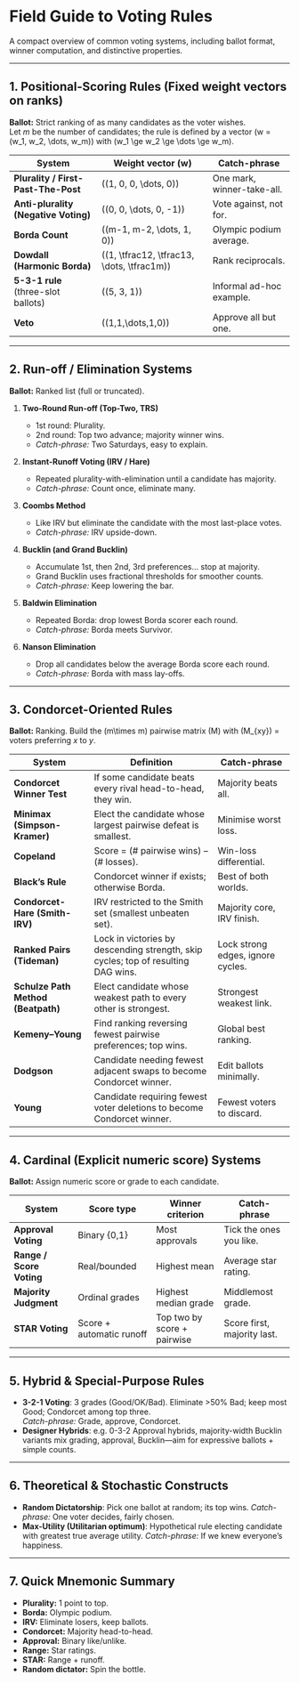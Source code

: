 # Field Guide to Voting Rules

A compact overview of common voting systems, including ballot format, winner computation, and distinctive properties.

---

## 1. Positional-Scoring Rules (Fixed weight vectors on ranks)

**Ballot:** Strict ranking of as many candidates as the voter wishes.  
Let *m* be the number of candidates; the rule is defined by a vector \(w = (w_1, w_2, \dots, w_m)\) with \(w_1 \ge w_2 \ge \dots \ge w_m\).

| System                                    | Weight vector \(w\)                              | Catch-phrase                     |
|-------------------------------------------|---------------------------------------------------|----------------------------------|
| **Plurality / First-Past-The-Post**        | \((1, 0, 0, \dots, 0)\)                         | One mark, winner-take-all.       |
| **Anti-plurality (Negative Voting)**      | \((0, 0, \dots, 0, -1)\)                        | Vote against, not for.           |
| **Borda Count**                           | \((m-1, m-2, \dots, 1, 0)\)                    | Olympic podium average.          |
| **Dowdall (Harmonic Borda)**              | \((1, \tfrac12, \tfrac13, \dots, \tfrac1m)\) | Rank reciprocals.                |
| **5-3-1 rule** (three-slot ballots)       | \((5, 3, 1)\)                                     | Informal ad-hoc example.         |
| **Veto**                                  | \((1,1,\dots,1,0)\)                             | Approve all but one.             |

---

## 2. Run-off / Elimination Systems

**Ballot:** Ranked list (full or truncated).  

1. **Two-Round Run-off (Top-Two, TRS)**
   - 1st round: Plurality.  
   - 2nd round: Top two advance; majority winner wins.  
   - *Catch-phrase:* Two Saturdays, easy to explain.

2. **Instant-Runoff Voting (IRV / Hare)**
   - Repeated plurality-with-elimination until a candidate has majority.  
   - *Catch-phrase:* Count once, eliminate many.

3. **Coombs Method**
   - Like IRV but eliminate the candidate with the most last-place votes.  
   - *Catch-phrase:* IRV upside-down.

4. **Bucklin (and Grand Bucklin)**
   - Accumulate 1st, then 2nd, 3rd preferences… stop at majority.  
   - Grand Bucklin uses fractional thresholds for smoother counts.  
   - *Catch-phrase:* Keep lowering the bar.

5. **Baldwin Elimination**
   - Repeated Borda: drop lowest Borda scorer each round.  
   - *Catch-phrase:* Borda meets Survivor.

6. **Nanson Elimination**
   - Drop all candidates below the average Borda score each round.  
   - *Catch-phrase:* Borda with mass lay-offs.

---

## 3. Condorcet-Oriented Rules

**Ballot:** Ranking. Build the \(m\times m\) pairwise matrix \(M\) with \(M_{xy}\) = voters preferring *x* to *y*.

| System                                    | Definition                                                                          | Catch-phrase                     |
|-------------------------------------------|-------------------------------------------------------------------------------------|----------------------------------|
| **Condorcet Winner Test**                 | If some candidate beats every rival head-to-head, they win.                          | Majority beats all.              |
| **Minimax (Simpson-Kramer)**              | Elect the candidate whose largest pairwise defeat is smallest.                      | Minimise worst loss.             |
| **Copeland**                              | Score = (# pairwise wins) – (# losses).                                             | Win-loss differential.           |
| **Black’s Rule**                          | Condorcet winner if exists; otherwise Borda.                                        | Best of both worlds.             |
| **Condorcet-Hare (Smith-IRV)**            | IRV restricted to the Smith set (smallest unbeaten set).                            | Majority core, IRV finish.       |
| **Ranked Pairs (Tideman)**                | Lock in victories by descending strength, skip cycles; top of resulting DAG wins.   | Lock strong edges, ignore cycles.|
| **Schulze Path Method (Beatpath)**        | Elect candidate whose weakest path to every other is strongest.                     | Strongest weakest link.          |
| **Kemeny–Young**                          | Find ranking reversing fewest pairwise preferences; top wins.                        | Global best ranking.             |
| **Dodgson**                               | Candidate needing fewest adjacent swaps to become Condorcet winner.                 | Edit ballots minimally.          |
| **Young**                                 | Candidate requiring fewest voter deletions to become Condorcet winner.              | Fewest voters to discard.        |

---

## 4. Cardinal (Explicit numeric score) Systems

**Ballot:** Assign numeric score or grade to each candidate.

| System                      | Score type               | Winner criterion           | Catch-phrase                 |
|-----------------------------|--------------------------|----------------------------|------------------------------|
| **Approval Voting**         | Binary \{0,1\}          | Most approvals             | Tick the ones you like.      |
| **Range / Score Voting**    | Real/bounded             | Highest mean               | Average star rating.         |
| **Majority Judgment**       | Ordinal grades           | Highest median grade       | Middlemost grade.            |
| **STAR Voting**             | Score + automatic runoff | Top two by score + pairwise| Score first, majority last.  |

---

## 5. Hybrid & Special-Purpose Rules

- **3-2-1 Voting**: 3 grades (Good/OK/Bad). Eliminate >50% Bad; keep most Good; Condorcet among top three.  
  *Catch-phrase:* Grade, approve, Condorcet.
- **Designer Hybrids**: e.g. 0-3-2 Approval hybrids, majority-width Bucklin variants mix grading, approval, Bucklin—aim for expressive ballots + simple counts.

---

## 6. Theoretical & Stochastic Constructs

- **Random Dictatorship**: Pick one ballot at random; its top wins. *Catch-phrase:* One voter decides, fairly chosen.
- **Max-Utility (Utilitarian optimum)**: Hypothetical rule electing candidate with greatest true average utility. *Catch-phrase:* If we knew everyone’s happiness.

---

## 7. Quick Mnemonic Summary

- **Plurality:** 1 point to top.
- **Borda:** Olympic podium.
- **IRV:** Eliminate losers, keep ballots.
- **Condorcet:** Majority head-to-head.
- **Approval:** Binary like/unlike.
- **Range:** Star ratings.
- **STAR:** Range + runoff.
- **Random dictator:** Spin the bottle.
